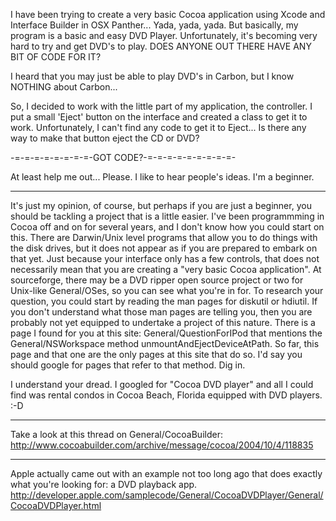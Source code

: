 I have been trying to create a very basic Cocoa application using Xcode and Interface Builder in OSX Panther... Yada, yada, yada. But basically, my program is a basic and easy DVD Player. Unfortunately, it's becoming very hard to try and get DVD's to play. DOES ANYONE OUT THERE HAVE ANY BIT OF CODE FOR IT?

I heard that you may just be able to play DVD's in Carbon, but I know NOTHING about Carbon...

So, I decided to work with the little part of my application, the controller. I put a small 'Eject' button on the interface and created a class to get it to work. Unfortunately, I can't find any code to get it to Eject... Is there any way to make that button eject the CD or DVD?

-=-=-=-=-=-=-=-=-GOT CODE?-=-=-=-=-=-=-=-=-=-

At least help me out... Please. I like to hear people's ideas. I'm a beginner.

----

It's just my opinion, of course, but perhaps if you are just a beginner, you should be tackling a project that is a little easier. I've been programmming in Cocoa off and on for several years, and I don't know how you could start on this. There are Darwin/Unix level programs that allow you to do things with the disk drives, but it does not appear as if you are prepared to embark on that yet. Just because your interface only has a few controls, that does not necessarily mean that you are creating a "very basic Cocoa application". At sourceforge, there may be a DVD ripper open source project or two for Unix-like General/OSes, so you can see what you're in for. To research your question, you could start by reading the man pages for diskutil or hdiutil. If you don't understand what those man pages are telling you, then you are probably not yet equipped to undertake a project of this nature. There is a page I found for you at this site: General/QuestionForIPod that mentions the General/NSWorkspace method unmountAndEjectDeviceAtPath. So far, this page and that one are the only pages at this site that do so. I'd say you should google for pages that refer to that method. Dig in.

I understand your dread. I googled for "Cocoa DVD player" and all I could find was rental condos in Cocoa Beach, Florida equipped with DVD players.   :-D

----

Take a look at this thread on General/CocoaBuilder: http://www.cocoabuilder.com/archive/message/cocoa/2004/10/4/118835

----

Apple actually came out with an example not too long ago that does exactly what you're looking for: a DVD playback app. http://developer.apple.com/samplecode/General/CocoaDVDPlayer/General/CocoaDVDPlayer.html